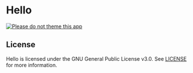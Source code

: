 # Hello

[![Please do not theme this app](https://stopthemingmy.app/badge.svg)](https://stopthemingmy.app) 

## License

Hello is licensed under the GNU General Public License v3.0. See [LICENSE](LICENSE.md) for more information.
